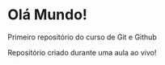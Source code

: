 # Olá Mundo!
 Primeiro repositório do curso de Git e Github

Repositório criado durante uma aula ao vivo!